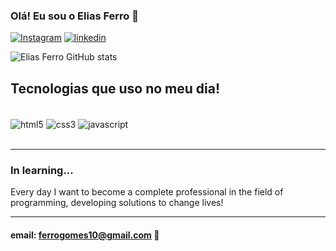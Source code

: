 ### Olá! Eu sou o Elias Ferro 👋

[![Instagram](https://img.shields.io/badge/Instagram-E4405F?style=for-the-badge&logo=instagram&logoColor=white)](https://www.instagram.com/_eliasferro_/)
[![linkedin](https://img.shields.io/badge/LinkedIn-0077B5?style=for-the-badge&logo=linkedin&logoColor=white)](https://www.linkedin.com/in/elias-ferro-444a14267/)

![Elias Ferro GitHub stats](https://github-readme-stats.vercel.app/api?username=Elias-Ferro&show_icons=true&theme=dracula)

## Tecnologias que uso no meu dia!

<div style="display: inline_block"><br/>
    <img align="center" alt="html5" src="https://img.shields.io/badge/HTML5-E34F26?style=for-the-badge&logo=html5&logoColor=white">
    <img align="center" alt="css3" src="https://img.shields.io/badge/CSS3-1572B6?style=for-the-badge&logo=css3&logoColor=white">
    <img align="center" alt="javascript" src="https://img.shields.io/badge/JavaScript-F7DF1E?style=for-the-badge&logo=javascript&logoColor=black">
</div><br/>

<hr>

### In learning...<br/>
Every day I want to become a complete professional in the field of programming, developing solutions to change lives!

<hr>

#### email: ferrogomes10@gmail.com 📧
